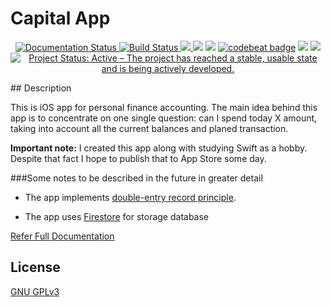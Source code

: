 #  Capital App

<p align="center">
<a href="https://andrey-manakov.github.io/Capital/index.html">
<img src="https://img.shields.io/badge/docs-12%25-red.svg"
alt="Documentation Status">
</a>
<a href="https://travis-ci.org/andrey-manakov/Capital">
<img src="https://api.travis-ci.org/andrey-manakov/Capital.svg?branch=master"
alt="Build Status">
</a>
<a href="https://codecov.io/gh/andrey-manakov/Capital">
  <img src="https://codecov.io/gh/andrey-manakov/Capital/branch/master/graph/badge.svg" />
</a>
<a href="https://codeclimate.com/github/andrey-manakov/Capital/maintainability"><img src="https://api.codeclimate.com/v1/badges/35e56f3c543f63049fb9/maintainability" /></a>
<a href="https://support.apple.com/en-us/HT209084"><img src="https://img.shields.io/badge/iOS-12.1-blue.svg" /></a>
<a href="https://codebeat.co/projects/github-com-andrey-manakov-capital-master"><img alt="codebeat badge" src="https://codebeat.co/badges/d6006e92-967f-4c51-95a6-759bf8a58d6e" /></a>
<a class="badge-align" href="https://www.codacy.com/app/andrey-manakov/Capital?utm_source=github.com&amp;utm_medium=referral&amp;utm_content=andrey-manakov/Capital&amp;utm_campaign=Badge_Grade"><img src="https://api.codacy.com/project/badge/Grade/d8ff2288280b4846a4c633a1cea95f42"/></a>
<a href="https://swift.org/blog/swift-4-2-released/"><img src="https://img.shields.io/badge/swift-4.2-blue.svg" /></a>
<a href="https://www.repostatus.org/#active"><img src="https://www.repostatus.org/badges/latest/active.svg" alt="Project Status: Active – The project has reached a stable, usable state and is being actively developed." /></a>
</p>
## Description

This is iOS app for personal finance accounting. The main idea behind this app is to concentrate on one single question: can I spend today X amount, taking into account all the current balances and planed transaction.

**Important note:** I created this app along with studying Swift as a hobby. Despite that fact I hope to publish that to App Store some day.

###Some notes to be described in the future in greater detail

- The app implements [double-entry record principle](https://en.wikipedia.org/wiki/Double-entry_bookkeeping_system). 

- The app uses [Firestore](https://firebase.google.com/docs/firestore/) for storage database

[Refer Full Documentation](https://andrey-manakov.github.io/Capital/index.html)

## License

[GNU GPLv3](https://choosealicense.com/licenses/gpl-3.0/)